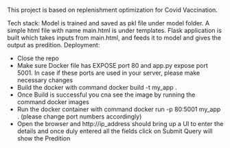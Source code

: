 This project is based on replenishment optimization for Covid Vaccination.

Tech stack: 
Model is trained and saved as pkl file under model folder. A simple html file with name main.html is under templates. Flask application is built which takes 
inputs from main.html, and feeds it to model and gives the output as predition.
Deployment:
- Close the repo 
- Make sure Docker file has EXPOSE port 80 and app.py expose port 5001. In case if these ports are used in your server, please make necessary changes
- Build the docker with command docker build -t my_app . 
- Once Build is successful you cna see the image by running the command docker images 
- Run the docker container with command docker run -p 80:5001 my_app . (please change port numbers accordingly)
- Open the browser and http://ip_address should bring up a UI to enter the details and once duly entered all the fields click on Submit Query will show the Predition
